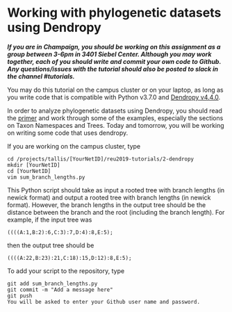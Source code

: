 Working with phylogenetic datasets using Dendropy
=================================================
***If you are in Champaign, you should be working on this assignment as a group between 3-6pm in 3401 Siebel Center. Although you may work together, each of you should write and commit your own code to Github. Any questions/issues with the tutorial should also be posted to slack in the channel #tutorials.***

You may do this tutorial on the campus cluster or on your laptop, as long as you write code that is compatible with Python v3.7.0 and [Dendropy v4.4.0](https://dendropy.org/).

In order to analyze phylogenetic datasets using Dendropy, you should read the [primer](https://dendropy.org/primer/index.html) and work through some of the examples, especially the sections on Taxon Namespaces and Trees. Today and tomorrow, you will be working on writing some code that uses dendropy.

If you are working on the campus cluster, type
```
cd /projects/tallis/[YourNetID]/reu2019-tutorials/2-dendropy
mkdir [YourNetID]
cd [YourNetID]
vim sum_branch_lengths.py
```

This Python script should take as input a rooted tree with branch lengths (in newick format) and output a rooted tree with branch lengths (in newick format). However, the branch lengths in the output tree should be the distance between the branch and the root (including the branch length). For example, if the input tree was 
```
((((A:1,B:2):6,C:3):7,D:4):8,E:5);
```
then the output tree should be
```
((((A:22,B:23):21,C:18):15,D:12):8,E:5);
```

To add your script to the repository, type

```
git add sum_branch_lengths.py
git commit -m "Add a message here"
git push
You will be asked to enter your Github user name and password.
```
